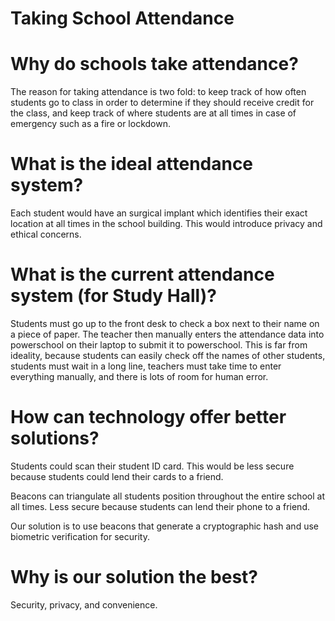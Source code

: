 Taking School Attendance
=======

# Why do schools take attendance?

The reason for taking attendance is two fold: to keep track of how often students go to class in order to determine if they should receive credit for the class, and keep track of where students are at all times in case of emergency such as a fire or lockdown.

# What is the ideal attendance system?

Each student would have an surgical implant which identifies their exact location at all times in the school building. This would introduce privacy and ethical concerns.

# What is the current attendance system (for Study Hall)?

Students must go up to the front desk to check a box next to their name on a piece of paper. The teacher then manually enters the attendance data into powerschool on their laptop to submit it to powerschool. This is far from ideality, because students can easily check off the names of other students, students must wait in a long line, teachers must take time to enter everything manually, and there is lots of room for human error.

# How can technology offer better solutions?

Students could scan their student ID card. This would be less secure because students could lend their cards to a friend.

Beacons can triangulate all students position throughout the entire school at all times. Less secure because students can lend their phone to a friend.

Our solution is to use beacons that generate a cryptographic hash and use biometric verification for security.

# Why is our solution the best?

Security, privacy, and convenience.
